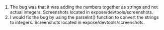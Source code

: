 1. The bug was that it was adding the numbers together as strings and not actual integers. Screenshots located in expose/devtools/screenshots.
2. I would fix the bug by using the parseInt() function to convert the strings to integers. Screenshots located in expose/devtools/screenshots.
